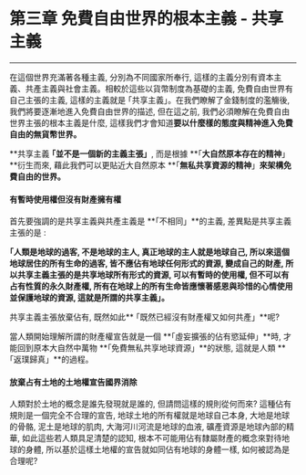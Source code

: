 # 第三章 免費自由世界的根本主義 - 共享主義

---

在這個世界充滿著各種主義, 分別為不同國家所奉行, 這樣的主義分別有資本主義、共產主義與社會主義。相較於這些以貨幣制度為基礎的主義, 免費自由世界有自己主張的主義, 這樣的主義就是 ｢共享主義」。在我們瞭解了金錢制度的濫觴後, 我們將要逐漸地進入免費自由世界的描述, 但在這之前, 我們必須瞭解在免費自由世界主張的根本主義是什麼, 這樣我們才會知道**要以什麼樣的態度與精神進入免費自由的無貨幣世界。**

**共享主義 **｢**並不是一個新的主義主張**」**, 而是根據 **｢**大自然原本存在的精神**」**衍生而來, 藉此我們可以更貼近大自然原本 **｢**無私共享資源的精神**」**來架構免費自由的世界。**

#### 有暫時使用權但沒有財產擁有權

首先要強調的是共享主義與共產主義是 **｢不相同」**的主義, 差異點是共享主義主張的是 :

**｢人類是地球的過客, 不是地球的主人, 真正地球的主人就是地球自己, 所以來這個地球居住的所有生命的過客, 皆不應佔有地球任何形式的資源, 變成自己的財產, 所以共享主義主張的是共享地球所有形式的資源, 可以有暫時的使用權, 但不可以有占有性質的永久財產權, 所有在地球上的所有生命皆應懷著感恩與珍惜的心情使用並保護地球的資源, 這就是所謂的共享主義」。**

共享主義主張放棄佔有, 既然如此** ｢既然已經沒有財產權又如何共產」**呢?

當人類開始理解所謂的財產權宣告就是一個 **｢虛妄擴張的佔有慾延伸」**時, 才能回到原本大自然中萬物 **｢免費無私共享地球資源」**的狀態, 這就是人類 **｢返璞歸真」**的過程。

#### 放棄占有土地的土地權宣告國界消除

人類對於土地的概念是誰先發現就是誰的, 但請問這樣的規則從何而來? 這種佔有規則是一個完全不合理的宣告, 地球土地的所有權就是地球自己本身, 大地是地球的骨骼, 泥土是地球的肌肉, 大海河川河流是地球的血液, 礦產資源是地球內部的精華, 如此這些若人類具足清楚的認知, 根本不可能用佔有隸屬財產的概念來對待地球的身體, 所以基於這樣土地權的宣告就如同佔有地球的身體一樣, 如何被認為是合理呢?

 



